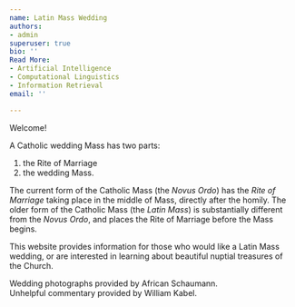 ```yaml
---
name: Latin Mass Wedding
authors:
- admin
superuser: true
bio: ''
Read More:
- Artificial Intelligence
- Computational Linguistics
- Information Retrieval
email: ''

---
```

Welcome!

A Catholic wedding Mass has two parts:

1. the Rite of Marriage
2. the wedding Mass.

The current form of the Catholic Mass (the _Novus Ordo_) has the _Rite of Marriage_ taking place in the middle of Mass, directly after the homily. The older form of the Catholic Mass (the _Latin Mass_) is substantially different from the _Novus Ordo_, and places the Rite of Marriage before the Mass begins.

This website provides information for those who would like a Latin Mass wedding, or are interested in learning about beautiful nuptial treasures of the Church.

Wedding photographs provided by African Schaumann.  
Unhelpful commentary provided by William Kabel.